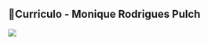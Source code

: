 ## 📃Curriculo - Monique Rodrigues Pulch

<p>
<img src="file:///D:/1%20PASTA%20PRINCIPAL/Documentos/Curriculos/Curiculo%20Monique%20Rodrigues.pdf"> 
</p>